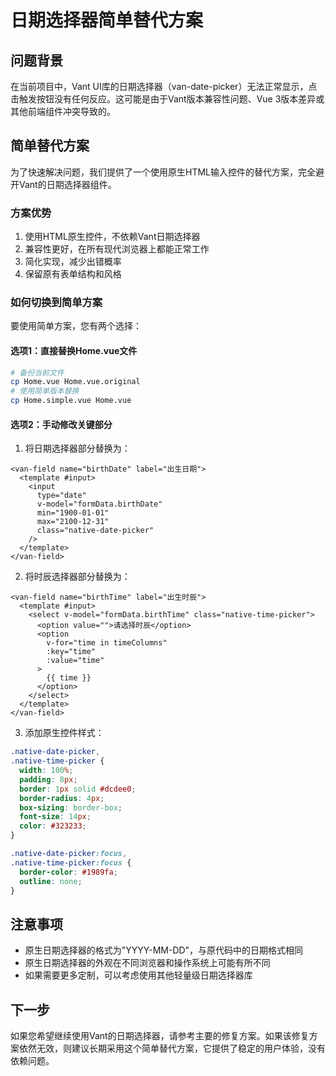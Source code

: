 # 日期选择器简单替代方案

## 问题背景

在当前项目中，Vant UI库的日期选择器（van-date-picker）无法正常显示，点击触发按钮没有任何反应。这可能是由于Vant版本兼容性问题、Vue 3版本差异或其他前端组件冲突导致的。

## 简单替代方案

为了快速解决问题，我们提供了一个使用原生HTML输入控件的替代方案，完全避开Vant的日期选择器组件。

### 方案优势

1. 使用HTML原生控件，不依赖Vant日期选择器
2. 兼容性更好，在所有现代浏览器上都能正常工作
3. 简化实现，减少出错概率
4. 保留原有表单结构和风格

### 如何切换到简单方案

要使用简单方案，您有两个选择：

#### 选项1：直接替换Home.vue文件

```bash
# 备份当前文件
cp Home.vue Home.vue.original
# 使用简单版本替换
cp Home.simple.vue Home.vue
```

#### 选项2：手动修改关键部分

1. 将日期选择器部分替换为：

```vue
<van-field name="birthDate" label="出生日期">
  <template #input>
    <input 
      type="date" 
      v-model="formData.birthDate"
      min="1900-01-01" 
      max="2100-12-31"
      class="native-date-picker"
    />
  </template>
</van-field>
```

2. 将时辰选择器部分替换为：

```vue
<van-field name="birthTime" label="出生时辰">
  <template #input>
    <select v-model="formData.birthTime" class="native-time-picker">
      <option value="">请选择时辰</option>
      <option 
        v-for="time in timeColumns" 
        :key="time" 
        :value="time"
      >
        {{ time }}
      </option>
    </select>
  </template>
</van-field>
```

3. 添加原生控件样式：

```css
.native-date-picker,
.native-time-picker {
  width: 100%;
  padding: 8px;
  border: 1px solid #dcdee0;
  border-radius: 4px;
  box-sizing: border-box;
  font-size: 14px;
  color: #323233;
}

.native-date-picker:focus,
.native-time-picker:focus {
  border-color: #1989fa;
  outline: none;
}
```

## 注意事项

- 原生日期选择器的格式为"YYYY-MM-DD"，与原代码中的日期格式相同
- 原生日期选择器的外观在不同浏览器和操作系统上可能有所不同
- 如果需要更多定制，可以考虑使用其他轻量级日期选择器库

## 下一步

如果您希望继续使用Vant的日期选择器，请参考主要的修复方案。如果该修复方案依然无效，则建议长期采用这个简单替代方案，它提供了稳定的用户体验，没有依赖问题。 